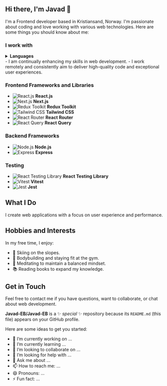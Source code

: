 ## Hi there, I'm Javad 👋

I'm a Frontend developer based in Kristiansand, Norway. I'm passionate about coding and love working with various web technologies. Here are some things you should know about me:

### I work with
<details><summary><b>Languages</b></summary>
<img src="https://img.shields.io/badge/JavaScript-F7DF1E?style=flat-square&logo=javascript&logoColor=black" />
<img src="https://img.shields.io/badge/TypeScript-007ACC?style=flat-square&logo=typescript&logoColor=white"/>
<img src="https://img.shields.io/badge/HTML5-E34F26?style=flat-square&logo=html5&logoColor=white"/>
<img src="https://img.shields.io/badge/CSS3-1572B6?style=flat-square&logo=css3&logoColor=white"/>
</details>
- I am continually enhancing my skills in web development.
- I work remotely and consistently aim to deliver high-quality code and exceptional user experiences.




### Frontend Frameworks and Libraries
- ![React.js](https://img.shields.io/badge/React-20232A?style=flat-square&logo=react&logoColor=61DAFB) **React.js**
- ![Next.js](https://img.shields.io/badge/Next.js-000000?style=flat-square&logo=next.js&logoColor=white) **Next.js**
- ![Redux Toolkit](https://img.shields.io/badge/Redux_Toolkit-764ABC?style=flat-square&logo=redux&logoColor=white) **Redux Toolkit**
- ![Tailwind CSS](https://img.shields.io/badge/Tailwind_CSS-38B2AC?style=flat-square&logo=tailwind-css&logoColor=white) **Tailwind CSS**
- ![React Router](https://img.shields.io/badge/React_Router-CA4245?style=flat-square&logo=react-router&logoColor=white) **React Router**
- ![React Query](https://img.shields.io/badge/React_Query-FF4154?style=flat-square&logo=react-query&logoColor=white) **React Query**

### Backend Frameworks
- ![Node.js](https://img.shields.io/badge/Node.js-339933?style=flat-square&logo=node.js&logoColor=white) **Node.js**
- ![Express](https://img.shields.io/badge/Express-000000?style=flat-square&logo=express&logoColor=white) **Express**

### Testing
- ![React Testing Library](https://img.shields.io/badge/React_Testing_Library-E33332?style=flat-square&logo=testing-library&logoColor=white) **React Testing Library**
- ![Vitest](https://img.shields.io/badge/Vitest-6E9F18?style=flat-square&logo=vitest&logoColor=white) **Vitest**
- ![Jest](https://img.shields.io/badge/Jest-C21325?style=flat-square&logo=jest&logoColor=white) **Jest**


## What I Do

I create web applications with a focus on user experience and performance.

## Hobbies and Interests

In my free time, I enjoy:

- 🎿 Skiing on the slopes.
- 💪 Bodybuilding and staying fit at the gym.
- 🧘 Meditating to maintain a balanced mindset.
- 📚 Reading books to expand my knowledge.

## Get in Touch

Feel free to contact me if you have questions, want to collaborate, or chat about web development.

**Javad-EB/Javad-EB** is a ✨ _special_ ✨ repository because its `README.md` (this file) appears on your GitHub profile.

Here are some ideas to get you started:

- 🔭 I’m currently working on ...
- 🌱 I’m currently learning ...
- 👯 I’m looking to collaborate on ...
- 🤔 I’m looking for help with ...
- 💬 Ask me about ...
- 📫 How to reach me: ...
- 😄 Pronouns: ...
- ⚡ Fun fact: ...

